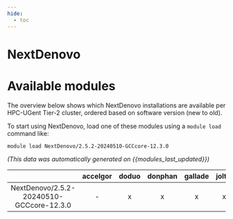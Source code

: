 ```yaml
---
hide:
  - toc
---
```


NextDenovo
==========

# Available modules


The overview below shows which NextDenovo installations are available per HPC-UGent Tier-2 cluster, ordered based on software version (new to old).

To start using NextDenovo, load one of these modules using a `module load` command like:

```shell
module load NextDenovo/2.5.2-20240510-GCCcore-12.3.0
```

*(This data was automatically generated on {{modules_last_updated}})*  

| |accelgor|doduo|donphan|gallade|joltik|shinx|skitty|
| :---: | :---: | :---: | :---: | :---: | :---: | :---: | :---: |
|NextDenovo/2.5.2-20240510-GCCcore-12.3.0|-|x|x|x|x|x|x|
